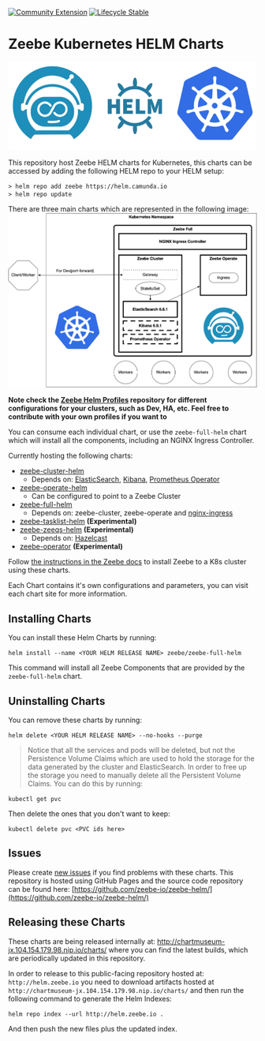 [![Community Extension](https://img.shields.io/badge/Community%20Extension-An%20open%20source%20community%20maintained%20project-FF4700)](https://github.com/Camunda-Community-Hub/community/blob/main/extension-lifecycle.md#community-extension-)
[![Lifecycle Stable](https://img.shields.io/badge/Lifecycle-Stable-brightgreen)](https://github.com/Camunda-Community-Hub/community/blob/main/extension-lifecycle.md#stable-)

# Zeebe Kubernetes HELM Charts

![Zeebe Kubernetes HELM Charts](imgs/zeebe-k8s-helm.png)

This repository host Zeebe HELM charts for Kubernetes, this charts can be accessed by adding the following HELM repo to your HELM setup:
```
> helm repo add zeebe https://helm.camunda.io
> helm repo update
```
There are three main charts which are represented in the following image:
![HELM CHARTS](imgs/charts.png)

**Note check the [Zeebe Helm Profiles](https://github.com/zeebe-io/zeebe-helm-profiles) repository for different configurations for your clusters, such as Dev, HA, etc. Feel free to contribute with your own profiles if you want to**

You can consume each individual chart, or use the `zeebe-full-helm` chart which will install all the components, including an NGINX Ingress Controller.

Currently hosting the following charts:
- [zeebe-cluster-helm](http://github.com/zeebe-io/zeebe-cluster-helm)
  - Depends on: [ElasticSearch](https://github.com/elastic/helm-charts/tree/master/elasticsearch), [Kibana](https://github.com/elastic/helm-charts/tree/master/kibana), [Prometheus Operator](https://github.com/helm/charts/tree/master/stable/prometheus-operator)
- [zeebe-operate-helm](http://github.com/zeebe-io/zeebe-operate-helm)
  - Can be configured to point to a Zeebe Cluster
- [zeebe-full-helm](http://github.com/zeebe-io/zeebe-full-helm)
  - Depends on: zeebe-cluster, zeebe-operate and [nginx-ingress](https://github.com/helm/charts/tree/master/stable/nginx-ingress)
- [zeebe-tasklist-helm](http://github.com/zeebe-io/zeebe-tasklist-helm) **(Experimental)**
- [zeebe-zeeqs-helm](http://github.com/zeebe-io/zeebe-zeeqs-helm) **(Experimental)**
  - Depends on: [Hazelcast](https://github.com/hazelcast/charts)
- [zeebe-operator](https://github.com/zeebe-io/zeebe-operator)  **(Experimental)**

Follow [the instructions in the Zeebe docs](https://docs.zeebe.io/kubernetes/installing-helm.html) to install Zeebe to a K8s cluster using these charts.

Each Chart contains it's own configurations and parameters, you can visit each chart site for more information. 

## Installing Charts

You can install these Helm Charts by running:
```
helm install --name <YOUR HELM RELEASE NAME> zeebe/zeebe-full-helm
```
This command will install all Zeebe Components that are provided by the `zeebe-full-helm` chart.


## Uninstalling Charts

You can remove these charts by running:
```
helm delete <YOUR HELM RELEASE NAME> --no-hooks --purge
```

> Notice that all the services and pods will be deleted, but not the Persistence Volume Claims which are used to hold the storage for the data generated by the cluster and ElasticSearch. In order to free up the storage you need to manually delete all the Persistent Volume Claims. You can do this by running:
```
kubectl get pvc
```
Then delete the ones that you don't want to keep:
```
kubectl delete pvc <PVC ids here>
```

## Issues

Please create [new issues](https://github.com/zeebe-io/zeebe-helm/issues) if you find problems with these charts. This repository is hosted using GitHub Pages and the source code repository can be found here: [https://github.com/zeebe-io/zeebe-helm/](https://github.com/zeebe-io/zeebe-helm/)

## Releasing these Charts

These charts are being released internally at: http://chartmuseum-jx.104.154.179.98.nip.io/charts/ where you can find the latest builds, which are periodically updated in this repository.

In order to release to this public-facing repository hosted at: `http://helm.zeebe.io` you need to download artifacts hosted at `http://chartmuseum-jx.104.154.179.98.nip.io/charts/` and then run the following command to generate the Helm Indexes:
```
helm repo index --url http://helm.zeebe.io .
```

And then push the new files plus the updated index.
